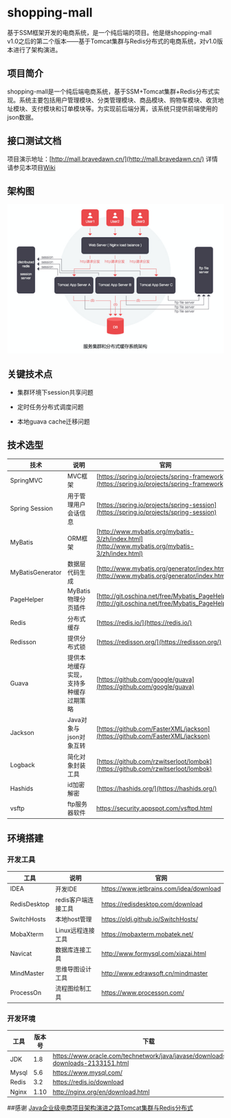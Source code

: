 # shopping-mall
基于SSM框架开发的电商系统，是一个纯后端的项目。他是继shopping-mall v1.0之后的第二个版本——基于Tomcat集群与Redis分布式的电商系统，对v1.0版本进行了架构演进。

## 项目简介
shopping-mall是一个纯后端电商系统，基于SSM+Tomcat集群+Redis分布式实现。系统主要包括用户管理模块、分类管理模块、商品模块、购物车模块、收货地址模块、支付模块和订单模块等。为实现前后端分离，该系统只提供前端使用的json数据。
## 接口测试文档
项目演示地址：[http://mall.bravedawn.cn/](http://mall.bravedawn.cn/)
详情请参见本项目[Wiki](https://github.com/depers/shopping-mall/wiki)
## 架构图
![架构图](/document/resource/one.png)
## 关键技术点
* 集群环境下session共享问题

* 定时任务分布式调度问题

* 本地guava cache迁移问题

## 技术选型
|技术|说明|官网|
|--|--|--|
|SpringMVC|MVC框架|[https://spring.io/projects/spring-framework](https://spring.io/projects/spring-framework)|
|Spring Session|用于管理用户会话信息|[https://spring.io/projects/spring-session](https://spring.io/projects/spring-session)|
|MyBatis|ORM框架|[http://www.mybatis.org/mybatis-3/zh/index.html](http://www.mybatis.org/mybatis-3/zh/index.html)|
|MyBatisGenerator|数据层代码生成|[http://www.mybatis.org/generator/index.html](http://www.mybatis.org/generator/index.html)|
|PageHelper|MyBatis物理分页插件|[http://git.oschina.net/free/Mybatis_PageHelper](http://git.oschina.net/free/Mybatis_PageHelper)|
|Redis|分布式缓存|[https://redis.io/](https://redis.io/)|
|Redisson|提供分布式锁|[https://redisson.org/](https://redisson.org/)|
|Guava|提供本地缓存实现，支持多种缓存过期策略|[https://github.com/google/guava](https://github.com/google/guava)|
|Jackson|Java对象与json对象互转|[https://github.com/FasterXML/jackson](https://github.com/FasterXML/jackson)|
|Logback|简化对象封装工具|[https://github.com/rzwitserloot/lombok](https://github.com/rzwitserloot/lombok)|
|Hashids|id加密解密|[https://hashids.org/](https://hashids.org/)|
|vsftp|ftp服务器软件|https://security.appspot.com/vsftpd.html|
## 环境搭建

### 开发工具

工具 | 说明 | 官网
----|----|----
IDEA | 开发IDE | https://www.jetbrains.com/idea/download
RedisDesktop | redis客户端连接工具 | https://redisdesktop.com/download
SwitchHosts| 本地host管理 | https://oldj.github.io/SwitchHosts/
MobaXterm | Linux远程连接工具 | https://mobaxterm.mobatek.net/
Navicat | 数据库连接工具 | http://www.formysql.com/xiazai.html
MindMaster | 思维导图设计工具 | http://www.edrawsoft.cn/mindmaster
ProcessOn | 流程图绘制工具 | https://www.processon.com/


### 开发环境

工具 | 版本号 | 下载
----|----|----
JDK | 1.8 | https://www.oracle.com/technetwork/java/javase/downloads/jdk8-downloads-2133151.html
Mysql | 5.6 | https://www.mysql.com/
Redis | 3.2 | https://redis.io/download
Nginx | 1.10 | http://nginx.org/en/download.html

##感谢
[Java企业级电商项目架构演进之路Tomcat集群与Redis分布式](https://coding.imooc.com/class/162.html?mc_marking=4655172e1a62839eea65105dbf244230&mc_channel=sjkctjpc)